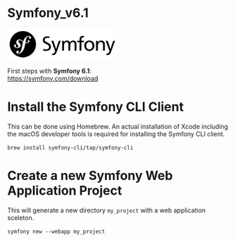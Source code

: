 # Symfony_v6.1
![Symfony](img/logo-symfony.png)

First steps with **Symfony 6.1**:<br>
https://symfony.com/download

# Install the Symfony CLI Client
This can be done using Homebrew. An actual installation of 
Xcode including the macOS developer tools is required for 
installing the Symfony CLI client.
```
brew install symfony-cli/tap/symfony-cli
```

# Create a new Symfony Web Application Project
This will generate a new directory `my_project` with a web application sceleton.
```
symfony new --webapp my_project
```
